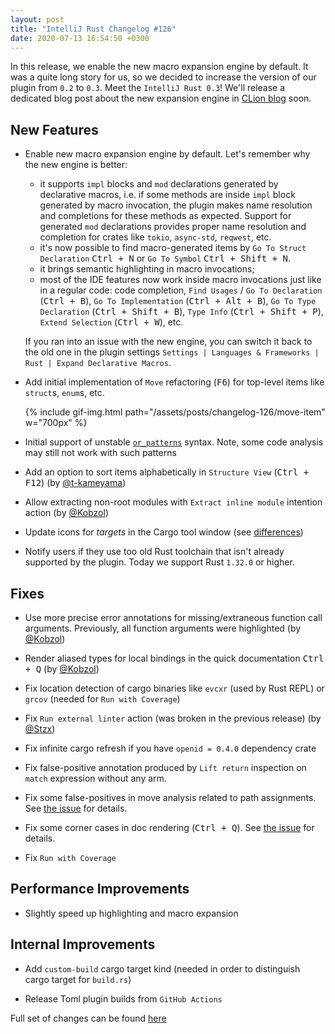 ```yaml
---
layout: post
title: "IntelliJ Rust Changelog #126"
date: 2020-07-13 16:54:50 +0300
---
```



In this release, we enable the new macro expansion engine by default. It was a quite long story for us,
 so we decided to increase the version of our plugin from `0.2` to `0.3`. Meet the `IntelliJ Rust 0.3`!
 We'll release a dedicated blog post about the new expansion engine in [CLion blog] soon.

## New Features

<!-- https://github.com/intellij-rust/intellij-rust/pull/5716 -->
* Enable new macro expansion engine by default. Let's remember why the new engine is better:
  * it supports `impl` blocks and `mod` declarations generated by declarative macros, i.e.
   if some methods are inside `impl` block generated by macro invocation, the plugin makes name resolution
   and completions for these methods as expected. Support for generated `mod` declarations
   provides proper name resolution and completion for crates like `tokio`, `async-std`, `reqwest`, etc.
  * it's now possible to find macro-generated items by `Go To Struct Declaration` <kbd>Ctrl + N</kbd> or `Go To Symbol`
   <kbd>Ctrl + Shift + N</kbd>.
  * it brings semantic highlighting in macro invocations;
  * most of the IDE features now work inside macro invocations just like in a regular code: code completion,
   `Find Usages` / `Go To Declaration` (<kbd>Ctrl + B</kbd>), `Go To Implementation` (<kbd>Ctrl + Alt + B</kbd>),
   `Go To Type Declaration` (<kbd>Ctrl + Shift + B</kbd>), `Type Info` (<kbd>Ctrl + Shift + P</kbd>),
   `Extend Selection` (<kbd>Ctrl + W</kbd>), etc.

  If you ran into an issue with the new engine, you can switch it back to the old one
  in the plugin settings `Settings | Languages & Frameworks | Rust | Expand Declarative Macros`.

<!-- https://github.com/intellij-rust/intellij-rust/pull/5455 -->
* Add initial implementation of `Move` refactoring (<kbd>F6</kbd>) for top-level items like `struct`s, `enum`s, etc.

    {% include gif-img.html path="/assets/posts/changelog-126/move-item" w="700px" %}

<!-- https://github.com/intellij-rust/intellij-rust/pull/5624 -->
* Initial support of unstable [`or_patterns`] syntax. Note, some code analysis may still not work with such patterns

<!-- https://github.com/intellij-rust/intellij-rust/pull/5687 -->
* Add an option to sort items alphabetically in `Structure View` (<kbd>Ctrl + F12</kbd>) (by [@t-kameyama])

<!-- https://github.com/intellij-rust/intellij-rust/pull/5652 -->
* Allow extracting non-root modules with `Extract inline module` intention action (by [@Kobzol])

<!-- https://github.com/intellij-rust/intellij-rust/pull/5705 -->
* Update icons for _targets_ in the Cargo tool window
 (see [differences](https://github.com/intellij-rust/intellij-rust/pull/5705))

<!-- https://github.com/intellij-rust/intellij-rust/pull/5693 -->
* Notify users if they use too old Rust toolchain that isn't already supported by the plugin.
 Today we support Rust `1.32.0` or higher.

## Fixes

<!-- https://github.com/intellij-rust/intellij-rust/pull/5612 -->
* Use more precise error annotations for missing/extraneous function call arguments.
 Previously, all function arguments were highlighted (by [@Kobzol])

<!-- https://github.com/intellij-rust/intellij-rust/pull/5653 -->
* Render aliased types for local bindings in the quick documentation <kbd>Ctrl + Q</kbd> (by [@Kobzol])

<!-- https://github.com/intellij-rust/intellij-rust/pull/5689 -->
* Fix location detection of cargo binaries like `evcxr` (used by Rust REPL) or `grcov`
 (needed for `Run with Coverage`)

<!-- https://github.com/intellij-rust/intellij-rust/pull/5683 -->
* Fix `Run external linter` action (was broken in the previous release) (by [@Stzx])

<!-- https://github.com/intellij-rust/intellij-rust/pull/5679 -->
* Fix infinite cargo refresh if you have `openid = 0.4.0` dependency crate

<!-- https://github.com/intellij-rust/intellij-rust/pull/5678 -->
* Fix false-positive annotation produced by `Lift return` inspection on `match` expression without any arm.

<!-- https://github.com/intellij-rust/intellij-rust/pull/5670 -->
* Fix some false-positives in move analysis related to path assignments.
 See [the issue](https://github.com/intellij-rust/intellij-rust/issues/5394) for details.

<!-- https://github.com/intellij-rust/intellij-rust/pull/5669 -->
* Fix some corner cases in doc rendering (<kbd>Ctrl + Q</kbd>).
 See [the issue](https://github.com/intellij-rust/intellij-rust/issues/5631) for details.

<!-- https://github.com/intellij-rust/intellij-rust/pull/5441 -->
* Fix `Run with Coverage`

## Performance Improvements

<!-- https://github.com/intellij-rust/intellij-rust/pull/5674 -->
* Slightly speed up highlighting and macro expansion

## Internal Improvements

<!-- https://github.com/intellij-rust/intellij-rust/pull/5672 -->
* Add `custom-build` cargo target kind (needed in order to distinguish cargo target for `build.rs`)

<!-- https://github.com/intellij-rust/intellij-rust/pull/5649 -->
<!-- https://github.com/intellij-rust/intellij-rust/pull/5667 -->
* Release Toml plugin builds from `GitHub Actions`

Full set of changes can be found [here](https://github.com/intellij-rust/intellij-rust/milestone/34?closed=1)

[@Kobzol]: https://github.com/Kobzol
[@Stzx]: https://github.com/Stzx
[@t-kameyama]: https://github.com/t-kameyama

[CLion blog]: https://blog.jetbrains.com/clion/
[`or_patterns`]: https://github.com/rust-lang/rfcs/blob/master/text/2535-or-patterns.md
